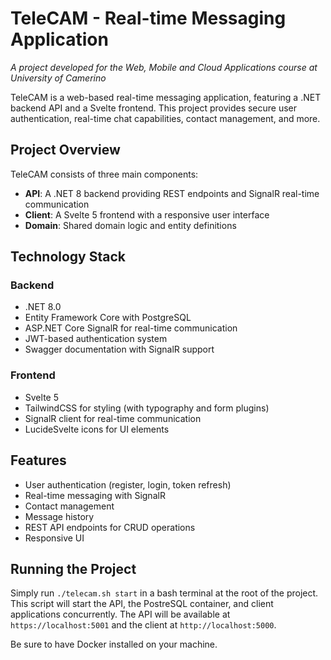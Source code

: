 # TeleCAM - Real-time Messaging Application
*A project developed for the Web, Mobile and Cloud Applications course at University of Camerino*

TeleCAM is a web-based real-time messaging application, featuring a .NET backend API and a Svelte frontend. This project provides secure user authentication, real-time chat capabilities, contact management, and more. 

## Project Overview

TeleCAM consists of three main components:

- **API**: A .NET 8 backend providing REST endpoints and SignalR real-time communication
- **Client**: A Svelte 5 frontend with a responsive user interface
- **Domain**: Shared domain logic and entity definitions

## Technology Stack

### Backend
- .NET 8.0
- Entity Framework Core with PostgreSQL
- ASP.NET Core SignalR for real-time communication
- JWT-based authentication system
- Swagger documentation with SignalR support

### Frontend
- Svelte 5 
- TailwindCSS for styling (with typography and form plugins)
- SignalR client for real-time communication
- LucideSvelte icons for UI elements

## Features

- User authentication (register, login, token refresh)
- Real-time messaging with SignalR
- Contact management
- Message history
- REST API endpoints for CRUD operations
- Responsive UI

## Running the Project

Simply run `./telecam.sh start` in a bash terminal at the root of the project. This script will start the API, the PostreSQL container, and client applications concurrently. The API will be available at `https://localhost:5001` and the client at `http://localhost:5000`.

Be sure to have Docker installed on your machine.